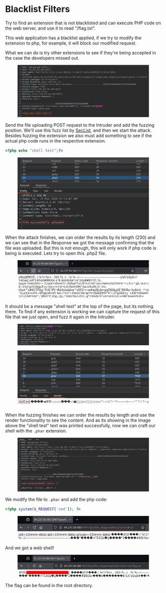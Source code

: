 # Blacklist Filters

Try to find an extension that is not blacklisted and can execute PHP code on the web server, and use it to read "/flag.txt".

This web application has a blacklist applied, if we try to modify the extension to php, for example, it will block our modified request.

What we can do is try other extensions to see if they're being accepted in the case the developers missed out.

<figure><img src="../../../.gitbook/assets/image (3) (1) (1) (1) (1) (1) (1) (1) (1).png" alt=""><figcaption></figcaption></figure>

Send the file uploading POST request to the Intruder and add the fuzzing position. We'll use this fuzz list by [SecList](https://github.com/danielmiessler/SecLists/blob/master/Discovery/Web-Content/web-extensions.txt), and then we start the attack. Besides fuzzing the extension we also must add something to see if the actual php code runs in the respective extension.

```php
<?php echo "shell test";?>
```

<figure><img src="../../../.gitbook/assets/image (1) (1) (1) (1) (1) (1) (1) (1) (1) (1) (1).png" alt=""><figcaption></figcaption></figure>

When the attack finishes, we can order the results by its length (230) and we can see that in the Response we got the message confirming that the file was uploaded. But this is not enough, this will only work if php code is being is executed. Lets try to open this .php2 file.

<figure><img src="../../../.gitbook/assets/image (4) (1) (1) (1) (1) (1) (1) (1) (1).png" alt=""><figcaption></figcaption></figure>

It should be a message "shell test" at the top of the page, but its nothing there. To find if any extension is working we can capture the request of this file that we just open, and fuzz it again in the Intruder.

<figure><img src="../../../.gitbook/assets/image (5) (1) (1) (1) (1) (1) (1) (1) (1).png" alt=""><figcaption></figcaption></figure>

<figure><img src="../../../.gitbook/assets/image (6) (1) (1) (1) (1) (1) (1).png" alt=""><figcaption></figcaption></figure>

When the fuzzing finishes we can order the results by length and use the render functionality to see the content. And as its showing in the image above the "shell test" text was printed successfully, now we can craft our shell with the `.phar` extension.

<figure><img src="../../../.gitbook/assets/image (7) (1) (1) (1) (1).png" alt=""><figcaption></figcaption></figure>

We modify the file to `.phar` and add the php code:

```php
<?php system($_REQUEST['cmd']); ?>
```

<figure><img src="../../../.gitbook/assets/image (8) (1) (1) (1) (1).png" alt=""><figcaption></figcaption></figure>

And we got a web shell!&#x20;

<figure><img src="../../../.gitbook/assets/image (9) (1) (1) (1) (1).png" alt=""><figcaption></figcaption></figure>

The flag can be found in the root directory.

